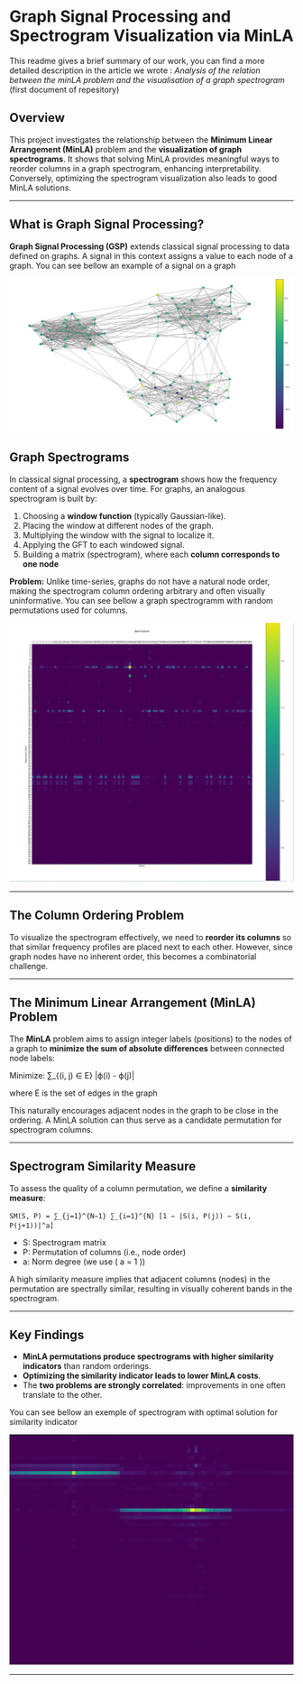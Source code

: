 # Graph Signal Processing and Spectrogram Visualization via MinLA

This readme gives a brief summary of our work, you can find a more detailed description in the article we wrote : *Analysis of the relation between the minLA problem and the
 visualisation of a graph spectrogram* (first document of repesitory)

## Overview

This project investigates the relationship between the **Minimum Linear Arrangement (MinLA)** problem and the **visualization of graph spectrograms**. It shows that solving MinLA provides meaningful ways to reorder columns in a graph spectrogram, enhancing interpretability. Conversely, optimizing the spectrogram visualization also leads to good MinLA solutions.

---

## What is Graph Signal Processing?

**Graph Signal Processing (GSP)** extends classical signal processing to data defined on graphs. A signal in this context assigns a value to each node of a graph. You can see bellow an example of a signal on a graph

![Signal on a graph](signal_on_graph.png "Example of a signal on a graph")

## Graph Spectrograms

In classical signal processing, a **spectrogram** shows how the frequency content of a signal evolves over time. For graphs, an analogous spectrogram is built by:

1. Choosing a **window function** (typically Gaussian-like).
2. Placing the window at different nodes of the graph.
3. Multiplying the window with the signal to localize it.
4. Applying the GFT to each windowed signal.
5. Building a matrix (spectrogram), where each **column corresponds to one node**

**Problem:** Unlike time-series, graphs do not have a natural node order, making the spectrogram column ordering arbitrary and often visually uninformative. You can see bellow a graph spectrogramm with random permutations used for columns.

![spect](spectrogram.PNG)

---

## The Column Ordering Problem

To visualize the spectrogram effectively, we need to **reorder its columns** so that similar frequency profiles are placed next to each other. However, since graph nodes have no inherent order, this becomes a combinatorial challenge.

---

## The Minimum Linear Arrangement (MinLA) Problem

The **MinLA** problem aims to assign integer labels (positions) to the nodes of a graph to **minimize the sum of absolute differences** between connected node labels:

Minimize: ∑_{(i, j) ∈ E} |ϕ(i) - ϕ(j)|

where E is the set of edges in the graph

This naturally encourages adjacent nodes in the graph to be close in the ordering. A MinLA solution can thus serve as a candidate permutation for spectrogram columns.

---

## Spectrogram Similarity Measure

To assess the quality of a column permutation, we define a **similarity measure**:

`SM(S, P) = ∑_{j=1}^{N−1} ∑_{i=1}^{N} [1 − |S(i, P(j)) − S(i, P(j+1))|^a]`

- S: Spectrogram matrix  
- P: Permutation of columns (i.e., node order)  
- a: Norm degree (we use \( a = 1 \))  

A high similarity measure implies that adjacent columns (nodes) in the permutation are spectrally similar, resulting in visually coherent bands in the spectrogram.

---

## Key Findings

- **MinLA permutations produce spectrograms with higher similarity indicators** than random orderings.
- **Optimizing the similarity indicator leads to lower MinLA costs**.
- The **two problems are strongly correlated**: improvements in one often translate to the other.

You can see bellow an exemple of spectrogram with optimal solution for similarity indicator 

![best](spectrogram_best_perm_similarity.PNG)

---
